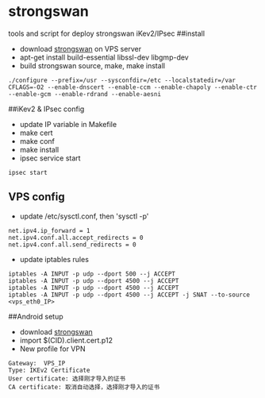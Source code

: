 # strongswan
tools and script for deploy strongswan iKev2/IPsec
##install 
* download [strongswan](https://strongswan.org) on VPS server
* apt-get install build-essential libssl-dev libgmp-dev
* build strongswan source, make, make install
```
./configure --prefix=/usr --sysconfdir=/etc --localstatedir=/var CFLAGS=-O2 --enable-dnscert --enable-ccm --enable-chapoly --enable-ctr --enable-gcm --enable-rdrand --enable-aesni
```

##iKev2 & IPsec config
* update IP variable in Makefile
* make cert
* make conf
* make install
* ipsec service start
```
ipsec start
```

## VPS config
* update /etc/sysctl.conf, then 'sysctl -p'
```
net.ipv4.ip_forward = 1
net.ipv4.conf.all.accept_redirects = 0
net.ipv4.conf.all.send_redirects = 0
```
* update iptables rules
```
iptables -A INPUT -p udp --dport 500 --j ACCEPT
iptables -A INPUT -p udp --dport 4500 --j ACCEPT
iptables -A INPUT -p udp --dport 4500 --j ACCEPT
iptables -A INPUT -p udp --dport 4500 --j ACCEPT -j SNAT --to-source <vps_eth0_IP>
```

##Android setup
* download [strongswan](https://play.google.com/store/apps/details?id=org.strongswan.android)
* import $(CID).client.cert.p12
* New profile for VPN
```
Gateway:  VPS_IP
Type: IKEv2 Certificate
User certificate: 选择刚才导入的证书
CA certificate: 取消自动选择，选择刚才导入的证书
```
